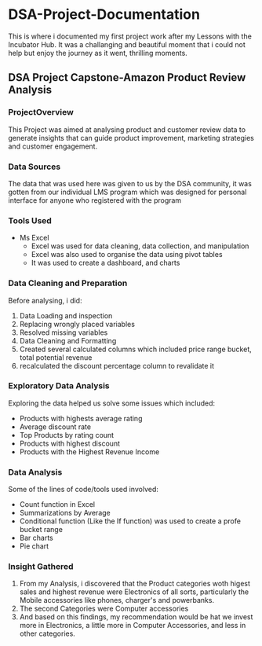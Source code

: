 # DSA-Project-Documentation

This is where i documented my first project work after my Lessons with the Incubator Hub.
It was a challanging and beautiful moment that i could not help but enjoy the journey as it went, thrilling moments.

## DSA Project Capstone-Amazon Product Review Analysis

### ProjectOverview
This Project was aimed at analysing product and customer review data to generate insights that can guide product improvement, marketing strategies and customer engagement.

### Data Sources
The data that was used here was given to us by the DSA community, it was gotten from our individual LMS program which was designed for personal interface for anyone who registered with the program

### Tools Used
- Ms Excel
   - Excel was used for data cleaning, data collection, and manipulation 
   - Excel was also used to organise the data using pivot tables
   - It was used to create a dashboard, and charts
    
### Data Cleaning and Preparation 
Before analysing, i did:
1. Data Loading and inspection
2. Replacing wrongly placed variables
3. Resolved missing variables
4. Data Cleaning and Formatting
5. Created several calculated columns which included price range bucket, total potential revenue
6. recalculated the discount percentage column to revalidate it

### Exploratory Data Analysis
Exploring the data helped us solve some issues which included:
 - Products with highests average rating
 - Average discount rate
 - Top Products by rating count
 - Products with highest discount
 - Products with the Highest Revenue Income
   
### Data Analysis
Some of the lines of code/tools used involved:
- Count function in Excel
- Summarizations by Average
- Conditional function (Like the If function) was used to create a profe bucket range
- Bar charts
- Pie chart

### Insight Gathered
 1. From my Analysis, i discovered that the Product categories woth higest sales and highest revenue were Electronics of all sorts, particularly the Mobile accessories like phones, charger's and powerbanks.
 2. The second Categories were Computer accessories
 3. And based on this findings, my recommendation would be hat we invest more in Electronics, a little more in Computer Accessories, and less in other categories.
